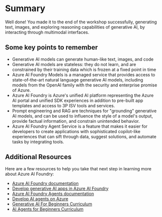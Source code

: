 # Summary 

Well done! You made it to the end of the workshop successfully, generating text, images, and exploring reasoning capabilities of generative AI, by interacting through multimodal interfaces.

## Some key points to remember
- Generative AI models can generate human-like text, images, and code
- Generative AI models are stateless: they do not learn, and are constrained by their training data which is frozen at a fixed point in time
- Azure AI Foundry Models is a managed service that provides access to state-of-the-art natural language generative AI models, including models from the OpenAI family with the security and enterprise promise of Azure.
- Azure AI Foundry is Azure's unified AI platform representing the Azure AI portal and unified SDK experiences in addition to pre-built app templates and access to 3P ISV tools and services.
- Prompt engineering and RAG are techniques for "grounding" generative AI models, and can be used to influence the style of a model's output, provide factual information, and constrain unintended behavior.
- Azure AI Foundry Agent Service is a feature that makes it easier for developers to create applications with sophisticated copilot-like experiences that can sift through data, suggest solutions, and automate tasks by integrating tools.

## Additional Resources
Here are a few resources to help you take that next step in learning more about Azure AI Foundry:

- [Azure AI Foundry documentation](https://learn.microsoft.com/azure/ai-foundry/)
- [Develop generative AI apps in Azure AI Foundry](https://learn.microsoft.com/training/paths/create-custom-copilots-ai-studio/)
- [Azure AI Foundry Agents documentation](https://learn.microsoft.com/azure/ai-services/agents/)
- [Develop AI agents on Azure](https://learn.microsoft.com/training/paths/develop-ai-agents-on-azure/)
- [Generative AI For Beginners Curriculum](https://github.com/microsoft/generative-ai-for-beginners)
- [AI Agents for Beginners Curriculum](https://github.com/microsoft/ai-agents-for-beginners)

